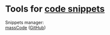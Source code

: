 
# Tools for [code snippets](https://trendless.tech/snips/)

Snippets manager:  
[massCode](https://masscode.io/) ([GitHub](https://github.com/massCodeIO/massCode))
